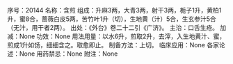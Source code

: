 序号：20144
名称：含煎
组成：升麻3两，大青3两，射干3两，栀子1升，黄柏1升，蜜8合，蔷薇白皮5两，苦竹叶1升（切），生地黄（汁）5合，生玄参汁5合（无汁，用干者2两）。
出处：《外台》卷二十二引《广济》。
主治：口舌生疮。
加减：None
功效：None
用法用量：以水6升，煎取2升，去滓，入生地黄汁、蜜，煎成1升如饧，细细含之。取愈即止。
制备方法：上切。
临床应用：None
各家论述：None
用药禁忌：None
附注：None
